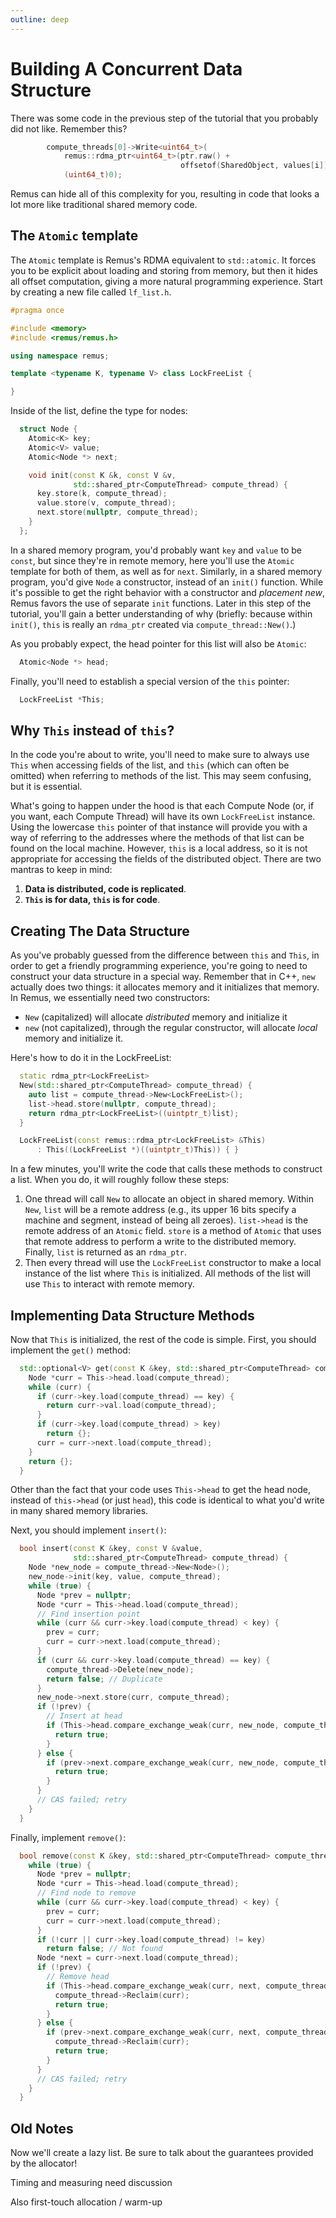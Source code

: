 ```yaml
---
outline: deep
---
```


# Building A Concurrent Data Structure

There was some code in the previous step of the tutorial that you probably did not like.  Remember this?

```c++
        compute_threads[0]->Write<uint64_t>(
            remus::rdma_ptr<uint64_t>(ptr.raw() +
                                      offsetof(SharedObject, values[i])),
            (uint64_t)0);
```

Remus can hide all of this complexity for you, resulting in code that looks a
lot more  like traditional shared memory code.

## The `Atomic` template

The `Atomic` template is Remus's RDMA equivalent to `std::atomic`.  It forces
you to be explicit about loading and storing from memory, but then it hides all
offset computation, giving a more natural programming experience.  Start by creating a new file called `lf_list.h`.

```c++
#pragma once

#include <memory>
#include <remus/remus.h>

using namespace remus;

template <typename K, typename V> class LockFreeList {

}
```

Inside of the list, define the type for nodes:

```c++
  struct Node {
    Atomic<K> key;
    Atomic<V> value;
    Atomic<Node *> next;

    void init(const K &k, const V &v,
              std::shared_ptr<ComputeThread> compute_thread) {
      key.store(k, compute_thread);
      value.store(v, compute_thread);
      next.store(nullptr, compute_thread);
    }
  };
```

In a shared memory program, you'd probably want `key` and `value` to be `const`,
but since they're in remote memory, here you'll use the `Atomic` template for
both of them, as well as for `next`.  Similarly, in a shared memory program,
you'd give `Node` a constructor, instead of an `init()` function.  While it's
possible to get the right behavior with a constructor and *placement new*, Remus
favors the use of separate `init` functions.  Later in this step of the
tutorial, you'll gain a better understanding of why (briefly: because within
`init()`, `this` is really an `rdma_ptr` created via `compute_thread::New()`.)

As you probably expect, the head pointer for this list will also be `Atomic`:

```c++
  Atomic<Node *> head;
```

Finally, you'll need to establish a special version of the `this` pointer:

```c++
  LockFreeList *This;
```

## Why `This` instead of `this`?

In the code you're about to write, you'll need to make sure to always use `This`
when accessing fields of the list, and `this` (which can often be omitted) when
referring to methods of the list.  This may seem confusing, but it is essential.

What's going to happen under the hood is that each Compute Node (or, if you
want, each Compute Thread) will have its own `LockFreeList` instance.  Using the
lowercase `this` pointer of that instance will provide you with a way of
referring to the addresses where the methods of that list can be found on the
local machine.  However, `this` is a local address, so it is not appropriate for
accessing the fields of the distributed object.  There are two mantras to keep in mind:

1. **Data is distributed, code is replicated**.
2. **`This` is for data, `this` is for code**.

## Creating The Data Structure

As you've probably guessed from the difference between `this` and `This`, in
order to get a friendly programming experience, you're going to need to
construct your data structure in a special way.  Remember that in C++, `new`
actually does two things: it allocates memory and it initializes that memory.  In Remus, we essentially need two constructors:

- `New` (capitalized) will allocate *distributed* memory and initialize it
- `new` (not capitalized), through the regular constructor, will allocate
  *local* memory and initialize it.

Here's how to do it in the LockFreeList:

```c++
  static rdma_ptr<LockFreeList>
  New(std::shared_ptr<ComputeThread> compute_thread) {
    auto list = compute_thread->New<LockFreeList>();
    list->head.store(nullptr, compute_thread);
    return rdma_ptr<LockFreeList>((uintptr_t)list);
  }

  LockFreeList(const remus::rdma_ptr<LockFreeList> &This)
      : This((LockFreeList *)((uintptr_t)This)) { }
```

In a few minutes, you'll write the code that calls these methods to construct a
list.  When you do, it will roughly follow these steps:

1. One thread will call `New` to allocate an object in shared memory.  Within
   `New`, `list` will be a remote address (e.g., its upper 16 bits specify a
   machine and segment, instead of being all zeroes).  `list->head` is the
   remote address of an `Atomic` field.  `store` is a method of `Atomic` that
   uses that remote address to perform a write to the distributed memory.  Finally, `list` is returned as an `rdma_ptr`.
2. Then every thread will use the `LockFreeList` constructor to make a local
   instance of the list where `This` is initialized.  All methods of the list
   will use `This` to interact with remote memory.

## Implementing Data Structure Methods

Now that `This` is initialized, the rest of the code is simple.  First, you
should implement the `get()` method:

```c++
  std::optional<V> get(const K &key, std::shared_ptr<ComputeThread> compute_thread) {
    Node *curr = This->head.load(compute_thread);
    while (curr) {
      if (curr->key.load(compute_thread) == key) {
        return curr->val.load(compute_thread);
      }
      if (curr->key.load(compute_thread) > key)
        return {};
      curr = curr->next.load(compute_thread);
    }
    return {};
  }
```

Other than the fact that your code uses `This->head` to get the head node,
instead of `this->head` (or just `head`), this code is identical to what you'd
write in many shared memory libraries.

Next, you should implement `insert()`:

```c++
  bool insert(const K &key, const V &value,
              std::shared_ptr<ComputeThread> compute_thread) {
    Node *new_node = compute_thread->New<Node>();
    new_node->init(key, value, compute_thread);
    while (true) {
      Node *prev = nullptr;
      Node *curr = This->head.load(compute_thread);
      // Find insertion point
      while (curr && curr->key.load(compute_thread) < key) {
        prev = curr;
        curr = curr->next.load(compute_thread);
      }
      if (curr && curr->key.load(compute_thread) == key) {
        compute_thread->Delete(new_node);
        return false; // Duplicate
      }
      new_node->next.store(curr, compute_thread);
      if (!prev) {
        // Insert at head
        if (This->head.compare_exchange_weak(curr, new_node, compute_thread)) {
          return true;
        }
      } else {
        if (prev->next.compare_exchange_weak(curr, new_node, compute_thread)) {
          return true;
        }
      }
      // CAS failed; retry
    }
  }
```

Finally, implement `remove()`:

```c++
  bool remove(const K &key, std::shared_ptr<ComputeThread> compute_thread) {
    while (true) {
      Node *prev = nullptr;
      Node *curr = This->head.load(compute_thread);
      // Find node to remove
      while (curr && curr->key.load(compute_thread) < key) {
        prev = curr;
        curr = curr->next.load(compute_thread);
      }
      if (!curr || curr->key.load(compute_thread) != key)
        return false; // Not found
      Node *next = curr->next.load(compute_thread);
      if (!prev) {
        // Remove head
        if (This->head.compare_exchange_weak(curr, next, compute_thread)) {
          compute_thread->Reclaim(curr);
          return true;
        }
      } else {
        if (prev->next.compare_exchange_weak(curr, next, compute_thread)) {
          compute_thread->Reclaim(curr);
          return true;
        }
      }
      // CAS failed; retry
    }
  }
```

## Old Notes

Now we'll create a lazy list.  Be sure to talk about the guarantees provided by
the allocator!

Timing and measuring need discussion

Also first-touch allocation / warm-up
